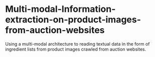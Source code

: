 # Multi-modal-Information-extraction-on-product-images-from-auction-websites
Using a multi-modal architecture to reading textual data in the form of ingredient lists from product images crawled from auction websites. 
